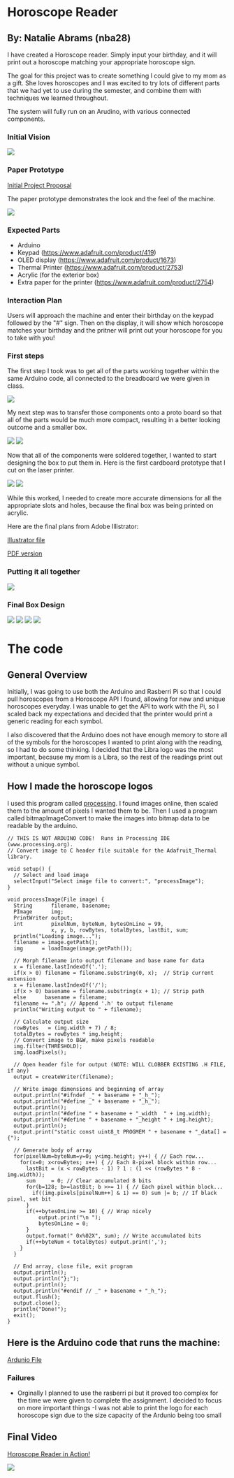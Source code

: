 # Horoscope Reader

## By: Natalie Abrams (nba28)


I have created a Horoscope reader. Simply input your birthday, and it will print out a horoscope matching your appropriate horoscope sign. 

The goal for this project was to create something I could give to my mom as a gift. She loves horoscopes and I was excited to try lots of different parts that we had yet to use during the semester, and combine them with techniques we learned throughout. 

The system will fully run on an Arudino, with various connected components. 


### Initial Vision

![](./initial-vision.JPG)


### Paper Prototype

[Initial Project Proposal](./project-proposal.pdf)


The paper prototype demonstrates the look and the feel of the machine.

![](paper-prototype.JPG)



### Expected Parts

- Arduino
- Keypad (https://www.adafruit.com/product/419)
- OLED display (https://www.adafruit.com/product/1673)
- Thermal Printer (https://www.adafruit.com/product/2753)
- Acrylic (for the exterior box)
- Extra paper for the printer (https://www.adafruit.com/product/2754)


### Interaction Plan

Users will approach the machine and enter their birthday on the keypad followed by the "#" sign. Then on the display, it will show which horoscope matches your birthday and the pritner will print out your horoscope for you to take with you!

### First steps

The first step I took was to get all of the parts working together within the same Arduino code, all connected to the breadboard we were given in class. 

![](./breadboard.JPG)

My next step was to transfer those components onto a proto board so that all of the parts would be much more compact, resulting in a better looking outcome and a smaller box. 

![](./perm-board.JPG)
![](./back-perm-board.JPG)


Now that all of the components were soldered together, I wanted to start designing the box to put them in. Here is the first cardboard prototype that I cut on the laser printer. 

![](./proto1-a.JPG)
![](./proto1-b.JPG)

While this worked, I needed to create more accurate dimensions for all the appropriate slots and holes, because the final box was being printed on acrylic. 

Here are the final plans from Adobe Illistrator:

[Illustrator file](./box-nabrams.ai)

[PDF version](./box-pdf.pdf)


### Putting it all together

![](./progress.JPG)

### Final Box Design

![](./final4.JPG)
![](./final1.JPG)
![](./final2.JPG)
![](./final3.JPG)


# The code

## General Overview
Initially, I was going to use both the Arduino and Rasberri Pi so that I could pull horoscopes from a Horoscope API I found, allowing for new and unique horoscopes everyday. I was unable to get the API to work with the Pi, so I scaled back my expectations and decided that the printer would print a generic reading for each symbol. 

I also discovered that the Arduino does not have enough memory to store all of the symbols for the horoscopes I wanted to print along with the reading, so I had to do some thinking. I decided that the Libra logo was the most important, because my mom is a Libra, so the rest of the readings print out without a unique symbol. 

## How I made the horoscope logos
I used this program called [processing](https://processing.org/download/). I found images online, then scaled them to the amount of pixels I wanted them to be. Then I used a program called bitmapImageConvert to make the images into bitmap data to be readable by the arduino.

```
// THIS IS NOT ARDUINO CODE!  Runs in Processing IDE (www.processing.org).
// Convert image to C header file suitable for the Adafruit_Thermal library.

void setup() {
  // Select and load image
  selectInput("Select image file to convert:", "processImage");
}

void processImage(File image) {
  String      filename, basename;
  PImage      img;
  PrintWriter output;
  int         pixelNum, byteNum, bytesOnLine = 99,
              x, y, b, rowBytes, totalBytes, lastBit, sum;
  println("Loading image...");
  filename = image.getPath();
  img      = loadImage(image.getPath());

  // Morph filename into output filename and base name for data
  x = filename.lastIndexOf('.');
  if(x > 0) filename = filename.substring(0, x);  // Strip current extension
  x = filename.lastIndexOf('/');
  if(x > 0) basename = filename.substring(x + 1); // Strip path
  else      basename = filename;
  filename += ".h"; // Append '.h' to output filename
  println("Writing output to " + filename);

  // Calculate output size
  rowBytes   = (img.width + 7) / 8;
  totalBytes = rowBytes * img.height;
  // Convert image to B&W, make pixels readable
  img.filter(THRESHOLD);
  img.loadPixels();

  // Open header file for output (NOTE: WILL CLOBBER EXISTING .H FILE, if any)
  output = createWriter(filename); 

  // Write image dimensions and beginning of array
  output.println("#ifndef _" + basename + "_h_");
  output.println("#define _" + basename + "_h_");
  output.println();
  output.println("#define " + basename + "_width  " + img.width);
  output.println("#define " + basename + "_height " + img.height);
  output.println();
  output.print("static const uint8_t PROGMEM " + basename + "_data[] = {");

  // Generate body of array
  for(pixelNum=byteNum=y=0; y<img.height; y++) { // Each row...
    for(x=0; x<rowBytes; x++) { // Each 8-pixel block within row...
      lastBit = (x < rowBytes - 1) ? 1 : (1 << (rowBytes * 8 - img.width));
      sum     = 0; // Clear accumulated 8 bits
      for(b=128; b>=lastBit; b >>= 1) { // Each pixel within block...
        if((img.pixels[pixelNum++] & 1) == 0) sum |= b; // If black pixel, set bit
      }
      if(++bytesOnLine >= 10) { // Wrap nicely
          output.print("\n ");
          bytesOnLine = 0;
      }
      output.format(" 0x%02X", sum); // Write accumulated bits
      if(++byteNum < totalBytes) output.print(',');
    }
  }

  // End array, close file, exit program
  output.println();
  output.println("};");
  output.println();
  output.println("#endif // _" + basename + "_h_");
  output.flush();
  output.close();
  println("Done!");
  exit();
}
```


## Here is the Arduino code that runs the machine:

[Ardunio File](./my_printertest.ino)



### Failures

- Orginally I planned to use the rasberri pi but it proved too complex for the time we were given to complete the assignment. I decided to focus on more important things
-I was not able to print the logo for each horoscope sign due to the size capacity of the Ardunio being too small




## Final Video

[Horoscope Reader in Action!](https://youtu.be/6tzJqwW6LNg)


![](./IMG_2353.jpg)
